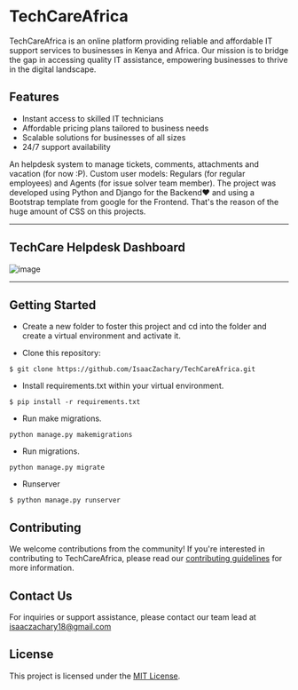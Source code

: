 # TechCareAfrica

TechCareAfrica is an online platform providing reliable and affordable IT support services to businesses in Kenya and Africa. Our mission is to bridge the gap in accessing quality IT assistance, empowering businesses to thrive in the digital landscape.

## Features
- Instant access to skilled IT technicians
- Affordable pricing plans tailored to business needs
- Scalable solutions for businesses of all sizes
- 24/7 support availability

An helpdesk system to manage tickets, comments, attachments and vacation (for now :P). Custom user models: Regulars (for regular employees) and Agents (for issue solver team member). The project was developed using Python and Django for the Backend♥ and using a Bootstrap template from google for the Frontend. That's the reason of the huge amount of CSS on this projects.

____

## TechCare Helpdesk Dashboard
![image](https://user-images.githubusercontent.com/71573508/108613509-5e684300-73b8-11eb-805c-bdb076066dc1.png)

___

## Getting Started

* Create a new folder to foster this project and cd into the folder and create a virtual environment and activate it.

* Clone this repository:

```
$ git clone https://github.com/IsaacZachary/TechCareAfrica.git
```

* Install requirements.txt within your virtual environment.

```
$ pip install -r requirements.txt
```

* Run make migrations.

```
python manage.py makemigrations
```

* Run migrations.

```
python manage.py migrate
```

* Runserver

```
$ python manage.py runserver
```

## Contributing

We welcome contributions from the community! If you're interested in contributing to TechCareAfrica, please read our [contributing guidelines](CONTRIBUTING.md) for more information.

## Contact Us

For inquiries or support assistance, please contact our team lead at isaaczachary18@gmail.com

## License

This project is licensed under the [MIT License](LICENSE).



